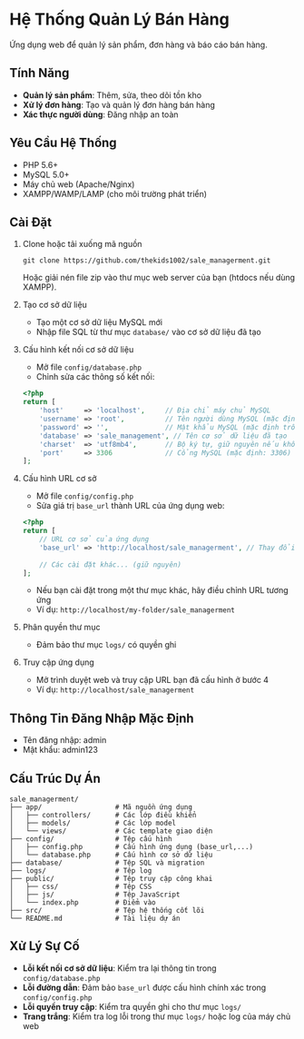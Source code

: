 # Hệ Thống Quản Lý Bán Hàng

Ứng dụng web để quản lý sản phẩm, đơn hàng và báo cáo bán hàng.

## Tính Năng

- **Quản lý sản phẩm**: Thêm, sửa, theo dõi tồn kho
- **Xử lý đơn hàng**: Tạo và quản lý đơn hàng bán hàng
- **Xác thực người dùng**: Đăng nhập an toàn

## Yêu Cầu Hệ Thống

- PHP 5.6+
- MySQL 5.0+
- Máy chủ web (Apache/Nginx)
- XAMPP/WAMP/LAMP (cho môi trường phát triển)

## Cài Đặt

1. Clone hoặc tải xuống mã nguồn
   ```
   git clone https://github.com/thekids1002/sale_managerment.git
   ```
   Hoặc giải nén file zip vào thư mục web server của bạn (htdocs nếu dùng XAMPP).

2. Tạo cơ sở dữ liệu
   - Tạo một cơ sở dữ liệu MySQL mới
   - Nhập file SQL từ thư mục `database/` vào cơ sở dữ liệu đã tạo

3. Cấu hình kết nối cơ sở dữ liệu
   - Mở file `config/database.php`
   - Chỉnh sửa các thông số kết nối:
   ```php
   <?php
   return [
       'host'     => 'localhost',     // Địa chỉ máy chủ MySQL
       'username' => 'root',          // Tên người dùng MySQL (mặc định: root)
       'password' => '',              // Mật khẩu MySQL (mặc định trống cho XAMPP)
       'database' => 'sale_management', // Tên cơ sở dữ liệu đã tạo
       'charset'  => 'utf8mb4',       // Bộ ký tự, giữ nguyên nếu không cần thiết
       'port'     => 3306             // Cổng MySQL (mặc định: 3306)
   ];
   ```
   
4. Cấu hình URL cơ sở
   - Mở file `config/config.php`
   - Sửa giá trị `base_url` thành URL của ứng dụng web:
   ```php
   <?php
   return [
       // URL cơ sở của ứng dụng
       'base_url' => 'http://localhost/sale_managerment', // Thay đổi theo cấu hình máy chủ web của bạn
       
       // Các cài đặt khác... (giữ nguyên)
   ];
   ```
   - Nếu bạn cài đặt trong một thư mục khác, hãy điều chỉnh URL tương ứng
   - Ví dụ: `http://localhost/my-folder/sale_managerment`

5. Phân quyền thư mục
   - Đảm bảo thư mục `logs/` có quyền ghi

6. Truy cập ứng dụng
   - Mở trình duyệt web và truy cập URL bạn đã cấu hình ở bước 4
   - Ví dụ: `http://localhost/sale_managerment`

## Thông Tin Đăng Nhập Mặc Định

- Tên đăng nhập: admin
- Mật khẩu: admin123

## Cấu Trúc Dự Án

```
sale_managerment/
├── app/                  # Mã nguồn ứng dụng
│   ├── controllers/      # Các lớp điều khiển
│   ├── models/           # Các lớp model
│   └── views/            # Các template giao diện
├── config/               # Tệp cấu hình
│   ├── config.php        # Cấu hình ứng dụng (base_url,...)
│   └── database.php      # Cấu hình cơ sở dữ liệu
├── database/             # Tệp SQL và migration
├── logs/                 # Tệp log
├── public/               # Tệp truy cập công khai
│   ├── css/              # Tệp CSS
│   ├── js/               # Tệp JavaScript
│   └── index.php         # Điểm vào
├── src/                  # Tệp hệ thống cốt lõi
└── README.md             # Tài liệu dự án
```

## Xử Lý Sự Cố

- **Lỗi kết nối cơ sở dữ liệu**: Kiểm tra lại thông tin trong `config/database.php`
- **Lỗi đường dẫn**: Đảm bảo `base_url` được cấu hình chính xác trong `config/config.php`
- **Lỗi quyền truy cập**: Kiểm tra quyền ghi cho thư mục `logs/`
- **Trang trắng**: Kiểm tra log lỗi trong thư mục `logs/` hoặc log của máy chủ web